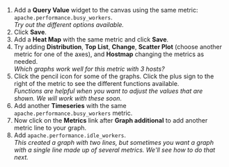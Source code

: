 1.  Add a **Query Value** widget to the canvas using the same metric: <code>apache.performance.busy_workers</code>. <br>
  *Try out the different options available.*
1.  Click **Save**.
1.  Add a **Heat Map** with the same metric and click **Save**.
2.  Try adding **Distribution**, **Top List**, **Change**, **Scatter Plot** (choose another metric for one of the axes), and **Hostmap** changing the metrics as needed.<br>
  _Which graphs work well for this metric with 3 hosts?_
1.  Click the pencil icon for some of the graphs. Click the plus sign to the right of the metric to see the different functions available.<br>
  _Functions are helpful when you want to adjust the values that are shown. We will work with these soon._
1.  Add another **Timeseries** with the same <code>apache.performance.busy_workers</code> metric.
2.  Now click on the **Metrics** link after **Graph additional** to add another metric line to your graph. 
3.  Add <code>apache.performance.idle_workers</code>.<br>
  *This created a graph with two lines, but sometimes you want a graph with a single line made up of several metrics. We'll see how to do that next.*